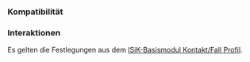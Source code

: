 ### Kompatibilität

### Interaktionen

Es gelten die Festlegungen aus dem [ISiK-Basismodul Kontakt/Fall Profil](https://simplifier.net/guide/implementierungsleitfadenisik-basismodul/ImplementationGuide-markdown-Datenobjekte-Datenobjekte-Kontakt?version=current#I-markdown-KontaktGesundheitseinrichtung-Kontakt-Kompatibilitaet).
